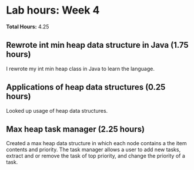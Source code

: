 # Lab hours: Week 4
**Total Hours:** 4.25

## Rewrote int min heap data structure in Java (1.75 hours)
I rewrote my int min heap class in Java to learn the language.

## Applications of heap data structures (0.25 hours)
Looked up usage of heap data structures.

## Max heap task manager (2.25 hours)
Created a max heap data structure in which each node contains a the item contents and priority. The task manager allows a user to add new tasks, extract and or remove the task of top priority, and change the priority of a task. 

